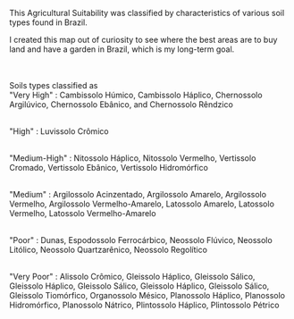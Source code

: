 This Agricultural Suitability was classified by characteristics of various soil types found in Brazil. 
<br>

I created this map out of curiosity to see where the best areas are to buy land and have a garden in Brazil, which is my long-term goal.


<br><br>
Soils types classified as
<br> "Very High" :  Cambissolo Húmico, Cambissolo Háplico, Chernossolo Argilúvico, Chernossolo Ebânico, and Chernossolo Rêndzico

<br> "High" : Luvissolo Crômico

<br> "Medium-High" : Nitossolo Háplico, Nitossolo Vermelho, Vertissolo Cromado, Vertissolo Ebânico, Vertissolo Hidromórfico

<br> "Medium" : Argilossolo Acinzentado, Argilossolo Amarelo, Argilossolo Vermelho, Argilossolo Vermelho-Amarelo, Latossolo Amarelo, Latossolo Vermelho, Latossolo Vermelho-Amarelo

<br> "Poor" : Dunas, Espodossolo Ferrocárbico, Neossolo Flúvico, Neossolo Litólico, Neossolo Quartzarênico, Neossolo Regolítico

<br> "Very Poor" : Alissolo Crômico, Gleissolo Háplico, Gleissolo Sálico, Gleissolo Háplico, Gleissolo Sálico, Gleissolo Háplico, Gleissolo Sálico, Gleissolo Tiomórfico, Organossolo Mésico, Planossolo Háplico, Planossolo Hidromórfico, Planossolo Nátrico, Plintossolo Háplico, Plintossolo Pétrico
